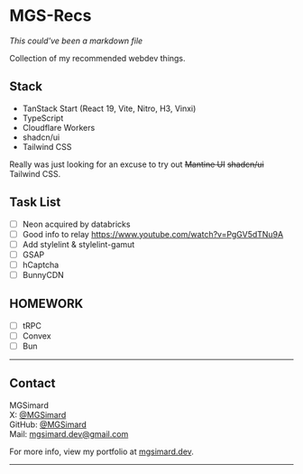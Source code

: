 # MGS-Recs

_This could've been a markdown file_

Collection of my recommended webdev things.

## Stack

- TanStack Start (React 19, Vite, Nitro, H3, Vinxi)
- TypeScript
- Cloudflare Workers
- shadcn/ui
- Tailwind CSS

Really was just looking for an excuse to try out ~~Mantine UI~~ ~~shadcn/ui~~ Tailwind CSS.

## Task List

- [ ] Neon acquired by databricks
- [ ] Good info to relay https://www.youtube.com/watch?v=PgGV5dTNu9A
- [ ] Add stylelint & stylelint-gamut
- [ ] GSAP
- [ ] hCaptcha
- [ ] BunnyCDN

## HOMEWORK

- [ ] tRPC
- [ ] Convex
- [ ] Bun

---

## Contact

MGSimard  
X: [@MGSimard](https://x.com/MGSimard)  
GitHub: [@MGSimard](https://github.com/MGSimard)  
Mail: [mgsimard.dev@gmail.com](mailto:mgsimard.dev@gmail.com)

For more info, view my portfolio at [mgsimard.dev](https://mgsimard.dev).

---
